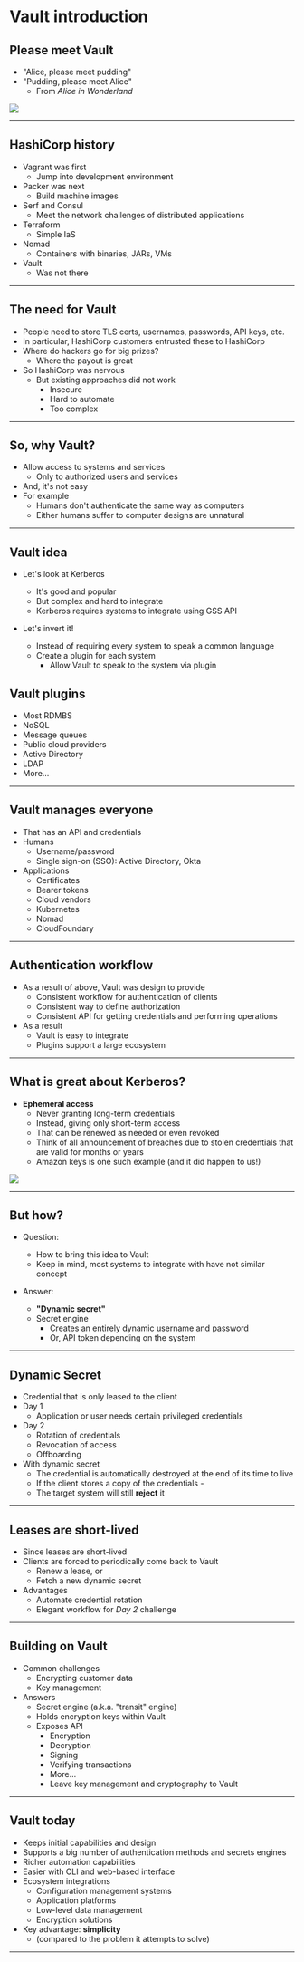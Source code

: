 # Vault introduction

## Please meet Vault

* "Alice, please meet pudding"
* "Pudding, please meet Alice"
    * From *Alice in Wonderland*
    
![](../artwork/alice-pudding.png)

---

## HashiCorp history

* Vagrant was first
    * Jump into development environment
* Packer was next
    * Build machine images
* Serf and Consul
    * Meet the network challenges of distributed applications
* Terraform
    * Simple IaS
* Nomad
    * Containers with binaries, JARs, VMs
* Vault
    * Was not there

---
                            
## The need for Vault

* People need to store TLS certs, usernames, passwords, API keys, etc.
* In particular, HashiCorp customers entrusted these to HashiCorp
* Where do hackers go for big prizes?
    * Where the payout is great
* So HashiCorp was nervous
    * But existing approaches did not work
        * Insecure
        * Hard to automate
        * Too complex
        
---

## So, why Vault?         

* Allow access to systems and services
    * Only to authorized users and services
* And, it's not easy
* For example
    * Humans don't authenticate the same way as computers
    * Either humans suffer to computer designs are unnatural
    
---

## Vault idea

* Let's look at Kerberos
    * It's good and popular
    * But complex and hard to integrate
    * Kerberos requires systems to integrate using GSS API
    
* Let's invert it!
    * Instead of requiring every system to speak a common language
    * Create a plugin for each system
        * Allow Vault to speak to the system via plugin
        
## Vault plugins

* Most RDMBS
* NoSQL
* Message queues
* Public cloud providers
* Active Directory
* LDAP
* More...

---

## Vault manages everyone
* That has an API and credentials
* Humans
    * Username/password
    * Single sign-on (SSO): Active Directory, Okta
* Applications
    * Certificates
    * Bearer tokens
    * Cloud vendors
    * Kubernetes
    * Nomad
    * CloudFoundary
    
---
    
## Authentication workflow

* As a result of above, Vault was design to provide
    * Consistent workflow for authentication of clients
    * Consistent way to define authorization
    * Consistent API for getting credentials and performing operations
* As a result
    * Vault is easy to integrate
    * Plugins support a large ecosystem
    
---

## What is great about Kerberos?

* **Ephemeral access**
    * Never granting long-term credentials
    * Instead, giving only short-term access
    * That can be renewed as needed or even revoked
    * Think of all announcement of breaches due to stolen credentials that are valid for months or years
    * Amazon keys is one such example (and it did happen to us!)       
    
![](../artwork/iam.png)    

---

## But how?

* Question:
    * How to bring this idea to Vault
    * Keep in mind, most systems to integrate with have not similar concept
    
* Answer:
    * **"Dynamic secret"**
    * Secret engine 
        * Creates an entirely dynamic username and password
        * Or, API token depending on the system

---
        
## Dynamic Secret

* Credential that is only leased to the client
* Day 1
    * Application or user needs certain privileged credentials
* Day 2
    * Rotation of credentials
    * Revocation of access
    * Offboarding
* With dynamic secret
    * The credential is automatically destroyed at the end of its time to live
    * If the client stores a copy of the credentials -
    * The target system will still **reject** it
    
---

## Leases are short-lived

* Since leases are short-lived
* Clients are forced to periodically come back to Vault
    * Renew a lease, or
    * Fetch a new dynamic secret
* Advantages
    * Automate credential rotation
    * Elegant workflow for *Day 2* challenge    
    
---

## Building on Vault
* Common challenges
  * Encrypting customer data
  * Key management
* Answers
  * Secret engine (a.k.a. "transit" engine)
  * Holds encryption keys within Vault
  * Exposes API
    * Encryption
    * Decryption
    * Signing
    * Verifying transactions
    * More...
    * Leave key management and cryptography to Vault
  
---

## Vault today

* Keeps initial capabilities and design
* Supports a big number of authentication methods and secrets engines
* Richer automation capabilities
* Easier with CLI and web-based interface
* Ecosystem integrations
  * Configuration management systems
  * Application platforms
  * Low-level data management
  * Encryption solutions
* Key advantage: **simplicity** 
  * (compared to the problem it attempts to solve)  

---    

                    
      
                       